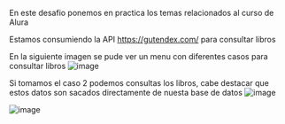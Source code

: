 En este desafio ponemos en practica los temas relacionados al curso de Alura 

Estamos consumiendo la API https://gutendex.com/ para consultar libros 

En la siguiente imagen se pude ver un menu con diferentes casos para consultar libros 
![image](https://github.com/xXG470Xx/Desafio-2---Literalura/assets/156970248/025cbbb8-0fde-4681-92e8-65025bc3ec88)

Si tomamos el caso 2 podemos consultas los libros, cabe destacar que estos datos son sacados directamente de nuesta base de datos 
![image](https://github.com/xXG470Xx/Desafio-2---Literalura/assets/156970248/7943fa34-fbdd-4755-879b-ddb747b42a11)

![image](https://github.com/xXG470Xx/Desafio-2---Literalura/assets/156970248/c0dbe7ce-f7bf-478e-b17a-6b14df462302)
